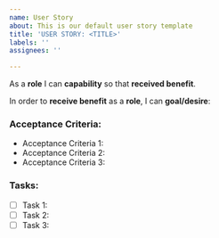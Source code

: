 ```yaml
---
name: User Story
about: This is our default user story template
title: 'USER STORY: <TITLE>'
labels: ''
assignees: ''

---
```


As a **role** I can **capability**  so that **received benefit**.

In order to **receive benefit**  as a **role**, I can **goal/desire**:

### **Acceptance Criteria:**

- Acceptance Criteria 1:
- Acceptance Criteria 2:
- Acceptance Criteria 3:

### **Tasks**:

- [ ] Task 1:
- [ ] Task 2:
- [ ] Task 3:
